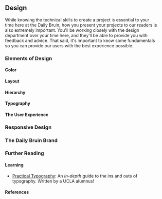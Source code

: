 ## Design

While knowing the technical skills to create a project is essential to your time here at the Daily Bruin, how you present your projects to our readers is also extremely important.
You'll be working closely with the design department over your time here, and they'll be able to provide you with feedback and advice. That said, it's important to know some fundamentals so you can provide our users with the best experience possible.

### Elements of Design

#### Color

#### Layout

#### Hierarchy

#### Typography

#### The User Experience

### Responsive Design

### The Daily Bruin Brand

### Further Reading
#### Learning
- [Practical Typography](https://practicaltypography.com): An *in-depth* guide to the ins and outs of typography. Written by a UCLA alumnus!

#### References


<!-- A __user interface (UI)__ is what we use to describe anything the user can interact with on your site. It includes icons, buttons, text fields and more. -->